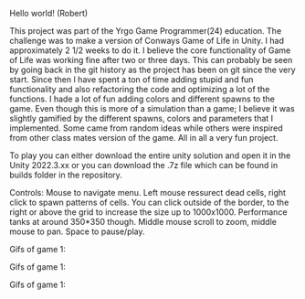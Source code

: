 Hello world! (Robert)

This project was part of the Yrgo Game Programmer(24) education. The challenge was to make a version of Conways Game of Life in Unity. I had approximately 2 1/2 weeks to do it. I believe the core functionality of Game of Life was working fine after two or three days. This can probably be seen by going back in the git history as the project has been on git since the very start. Since then I have spent a ton of time adding stupid and fun functionality and also refactoring the code and optimizing a lot of the functions. I hade a lot of fun adding colors and different spawns to the game. Even though this is more of a simulation than a game; I believe it was slightly gamified by the different spawns, colors and parameters that I implemented. Some came from random ideas while others were inspired from other class mates version of the game. All in all a very fun project.

To play you can either download the entire unity solution and open it in the Unity 2022.3.xx or you can download the .7z file which can be found in builds folder in the repository.

Controls:
Mouse to navigate menu.
Left mouse ressurect dead cells, right click to spawn patterns of cells.
You can click outside of the border, to the right or above the grid to increase the size up to 1000x1000. Performance tanks at around 350*350 though.
Middle mouse scroll to zoom, middle mouse to pan.
Space to pause/play.

Gifs of game 1:


Gifs of game 1:


Gifs of game 1:


